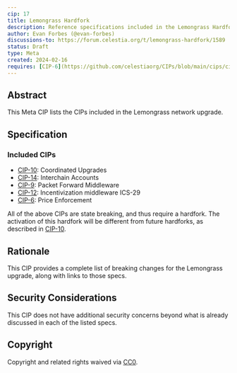 ```yaml
---
cip: 17
title: Lemongrass Hardfork
description: Reference specifications included in the Lemongrass Hardfork
author: Evan Forbes (@evan-forbes)
discussions-to: https://forum.celestia.org/t/lemongrass-hardfork/1589
status: Draft
type: Meta
created: 2024-02-16
requires: [CIP-6](https://github.com/celestiaorg/CIPs/blob/main/cips/cip-6.md), [CIP-9](https://github.com/celestiaorg/CIPs/blob/main/cips/cip-9.md), [CIP-10](https://github.com/celestiaorg/CIPs/blob/main/cips/cip-10.md), [CIP-12](https://github.com/celestiaorg/CIPs/blob/main/cips/cip-12.md), [CIP-14](https://github.com/celestiaorg/CIPs/blob/main/cips/cip-14.md)
---
```


## Abstract

This Meta CIP lists the CIPs included in the Lemongrass network upgrade.

## Specification

### Included CIPs

- [CIP-10](https://github.com/celestiaorg/CIPs/blob/main/cips/cip-10.md): Coordinated Upgrades
- [CIP-14](https://github.com/celestiaorg/CIPs/blob/main/cips/cip-1%.md): Interchain Accounts
- [CIP-9](https://github.com/celestiaorg/CIPs/blob/main/cips/cip-9.md): Packet Forward Middleware
- [CIP-12](https://github.com/celestiaorg/CIPs/blob/main/cips/cip-12.md): Incentivization middleware ICS-29
- [CIP-6](https://github.com/celestiaorg/CIPs/blob/main/cips/cip-6.md): Price Enforcement

All of the above CIPs are state breaking, and thus require a hardfork. The activation of this hardfork will be different from future hardforks, as described in [CIP-10](https://github.com/celestiaorg/CIPs/blob/main/cips/cip-10.md).

## Rationale

This CIP provides a complete list of breaking changes for the Lemongrass upgrade, along with links to those specs.

## Security Considerations

This CIP does not have additional security concerns beyond what is already discussed in each of the listed specs.

## Copyright

Copyright and related rights waived via [CC0](../LICENSE).
